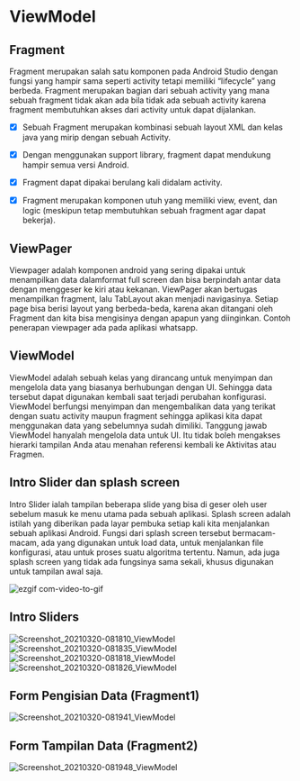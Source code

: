 # ViewModel

## Fragment 
Fragment merupakan salah satu komponen pada Android Studio dengan fungsi yang hampir sama seperti activity tetapi memiliki “lifecycle” yang berbeda. Fragment merupakan bagian dari sebuah activity yang mana sebuah fragment tidak akan ada bila tidak ada sebuah activity karena fragment membutuhkan akses dari activity untuk dapat dijalankan.

- [x] Sebuah Fragment merupakan kombinasi sebuah layout XML dan kelas java yang mirip dengan sebuah Activity.

- [x] Dengan menggunakan support library, fragment dapat mendukung hampir semua versi Android.

- [x] Fragment dapat dipakai berulang kali didalam activity.

- [x] Fragment merupakan komponen utuh yang memiliki view, event, dan logic (meskipun tetap membutuhkan sebuah fragment agar dapat bekerja).

## ViewPager
Viewpager adalah komponen android yang sering dipakai untuk menampilkan data dalamformat full screen dan bisa berpindah antar data dengan menggeser ke kiri atau kekanan.
ViewPager akan bertugas menampilkan fragment, lalu TabLayout akan menjadi navigasinya. Setiap page bisa berisi layout yang berbeda-beda, karena akan ditangani oleh Fragment dan kita bisa mengisinya dengan apapun yang diinginkan. Contoh penerapan viewpager ada pada aplikasi whatsapp.

## ViewModel
ViewModel adalah sebuah kelas yang dirancang untuk menyimpan dan mengelola data yang biasanya berhubungan dengan UI. Sehingga data tersebut dapat digunakan kembali saat terjadi perubahan konfigurasi.
ViewModel berfungsi menyimpan dan mengembalikan data yang terikat dengan suatu activity maupun fragment sehingga aplikasi kita dapat menggunakan data yang sebelumnya sudah dimiliki.
Tanggung jawab ViewModel hanyalah mengelola data untuk UI. Itu tidak boleh mengakses hierarki tampilan Anda atau menahan referensi kembali ke Aktivitas atau Fragmen.

## Intro Slider dan splash screen
Intro Slider ialah tampilan beberapa slide yang bisa di geser oleh user sebelum masuk ke menu utama pada sebuah aplikasi. 
Splash screen adalah istilah yang diberikan pada layar pembuka setiap kali kita menjalankan sebuah aplikasi Android. Fungsi dari splash screen tersebut bermacam-macam, ada yang digunakan untuk load data, untuk menjalankan file konfigurasi, atau untuk proses suatu algoritma tertentu. Namun, ada juga splash screen yang tidak ada fungsinya sama sekali, khusus digunakan untuk tampilan awal saja. 

![ezgif com-video-to-gif](https://user-images.githubusercontent.com/60589670/111824747-2e5d8280-8919-11eb-9344-f06621ef54e8.gif)

## Intro Sliders
![Screenshot_20210320-081810_ViewModel](https://user-images.githubusercontent.com/60589670/111856327-7f429a80-895c-11eb-8455-046cd8fa3f70.jpg)
![Screenshot_20210320-081835_ViewModel](https://user-images.githubusercontent.com/60589670/111856325-7c47aa00-895c-11eb-8724-c187521b08fa.jpg)
![Screenshot_20210320-081818_ViewModel](https://user-images.githubusercontent.com/60589670/111856328-8073c780-895c-11eb-8f64-58a833c087a7.jpg)
![Screenshot_20210320-081826_ViewModel](https://user-images.githubusercontent.com/60589670/111856329-81a4f480-895c-11eb-936f-8c9a5a422b38.jpg)

## Form Pengisian Data (Fragment1)
![Screenshot_20210320-081941_ViewModel](https://user-images.githubusercontent.com/60589670/111856347-a8fbc180-895c-11eb-881c-e737e1c11222.jpg)

## Form Tampilan Data (Fragment2)
![Screenshot_20210320-081948_ViewModel](https://user-images.githubusercontent.com/60589670/111856345-a6996780-895c-11eb-9c7e-17325fc87921.jpg)
